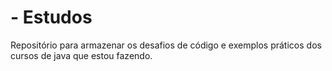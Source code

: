 # - Estudos
Repositório para armazenar os desafios de código e exemplos práticos dos cursos de java que estou fazendo.

